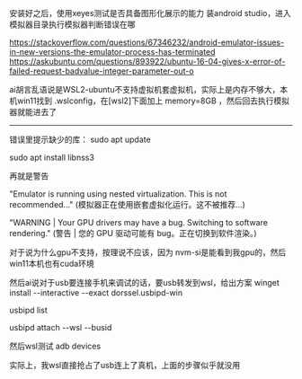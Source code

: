 
安装好之后，使用xeyes测试是否具备图形化展示的能力
装android studio，进入模拟器目录执行模拟器判断错误在哪

https://stackoverflow.com/questions/67346232/android-emulator-issues-in-new-versions-the-emulator-process-has-terminated 
https://askubuntu.com/questions/893922/ubuntu-16-04-gives-x-error-of-failed-request-badvalue-integer-parameter-out-o

ai胡言乱语说是WSL2-ubuntu不支持虚拟机套虚拟机，实际上是内存不够大，本机win11找到 .wslconfig，在[wsl2]下面加上 memory=8GB ，然后回去执行模拟器就能进去了

---

错误里提示缺少的库：
sudo apt update

sudo apt install libnss3 

再就是警告

"Emulator is running using nested virtualization. This is not recommended..."
(模拟器正在使用嵌套虚拟化运行。这不被推荐...)

"WARNING | Your GPU drivers may have a bug. Switching to software rendering."
(警告 | 您的 GPU 驱动可能有 bug。正在切换到软件渲染。)

对于说为什么gpu不支持，按理说不应该，因为 nvm-si是能看到我gpu的，然后win11本机也有cuda环境

然后ai说对于usb要连接手机来调试的话，要usb转发到wsl，给出方案 
winget install --interactive --exact dorssel.usbipd-win

usbipd list 

usbipd attach --wsl --busid <BUSID> 

然后wsl测试 adb devices 

实际上，我wsl直接抢占了usb连上了真机，上面的步骤似乎就没用
